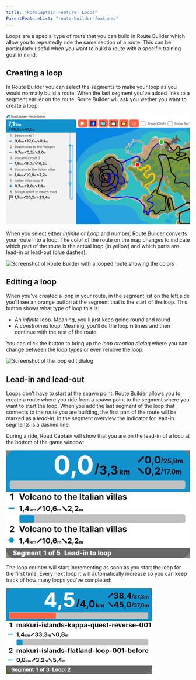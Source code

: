 ```yaml
---
title: "RoadCaptain Feature: Loops"
ParentFeatureList: "route-builder-features"
---
```


Loops are a special type of route that you can build in Route Builder which allow you to repeatedly ride the same section of a route. This can be particularly useful when you want to build a route with a specific training goal in mind.

## Creating a loop

In Route Builder you can select the segments to make your loop as you would normally build a route. When the last segment you've added links to a segment earlier on the route, Route Builder will ask you wether you want to create a loop:

![loop screenshot](/images/route-builder-loop.png)

When you select either _Infinite_ or _Loop_ and number, Route Builder converts your route into a loop. The color of the route on the map changes to indicate which part of the route is the actual loop (in yellow) and which parts are lead-in or lead-out (blue dashes):

![Screenshot of Route Builder with a looped route showing the colors](/images/route-builder-loop-map-colors.png)

## Editing a loop

When you've created a loop in your route, in the segment list on the left side you'll see an orange button at the segment that is the start of the loop. This button shows what type of loop this is:

- An _infinite_ loop. Meaning, you'll just keep going round and round
- A _constrained_ loop. Meaning, you'll do the loop **n** times and then continue with the rest of the route

You can click the button to bring up the _loop creation dialog_ where you can change between the loop types or even remove the loop:

![Screenshot of the loop edit dialog](/images/route-builder-loop-edit.png)

## Lead-in and lead-out

Loops don't have to start at the spawn point. Route Builder allows you to create a route where you ride from a spawn point to the segment where you want to start the loop.
When you add the last segment of the loop that connects to the route you are building, the first part of the route will be marked as a _lead-in_. In the segment overview the indicator for lead-in segments is a dashed line.

During a ride, Road Captain will show that you are on the lead-in of a loop at the bottom of the game window:

![in-game window lead in](/images/runner-loop-lead-in.png)

The loop counter will start incrementing as soon as you start the loop for the first time. Every next loop it will automatically increase so you can keep track of how many loops you've completed:

![in-game window loop count 2](/images/runner-loop-count-2.png)